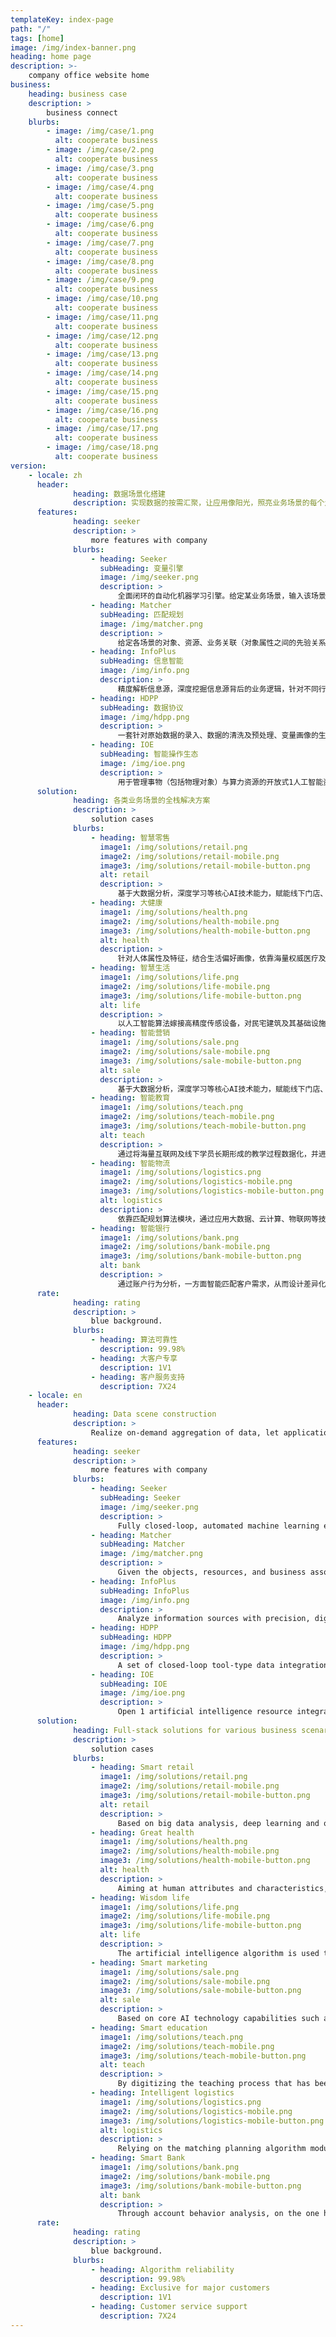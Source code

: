 ```yaml
---
templateKey: index-page
path: "/"
tags: [home]
image: /img/index-banner.png
heading: home page
description: >-
    company office website home
business:
    heading: business case
    description: >
        business connect
    blurbs:
        - image: /img/case/1.png
          alt: cooperate business
        - image: /img/case/2.png
          alt: cooperate business
        - image: /img/case/3.png
          alt: cooperate business
        - image: /img/case/4.png
          alt: cooperate business
        - image: /img/case/5.png
          alt: cooperate business
        - image: /img/case/6.png
          alt: cooperate business
        - image: /img/case/7.png
          alt: cooperate business
        - image: /img/case/8.png
          alt: cooperate business
        - image: /img/case/9.png
          alt: cooperate business
        - image: /img/case/10.png
          alt: cooperate business
        - image: /img/case/11.png
          alt: cooperate business
        - image: /img/case/12.png
          alt: cooperate business
        - image: /img/case/13.png
          alt: cooperate business
        - image: /img/case/14.png
          alt: cooperate business
        - image: /img/case/15.png
          alt: cooperate business
        - image: /img/case/16.png
          alt: cooperate business
        - image: /img/case/17.png
          alt: cooperate business
        - image: /img/case/18.png
          alt: cooperate business
version:
    - locale: zh
      header:
              heading: 数据场景化搭建
              description: 实现数据的按需汇聚，让应用像阳光，照亮业务场景的每个角落
      features:
              heading: seeker
              description: >
                  more features with company
              blurbs:
                  - heading: Seeker
                    subHeading: 变量引擎
                    image: /img/seeker.png
                    description: >
                        全面闭环的自动化机器学习引擎。给定某业务场景，输入该场景各个变量的历史数据，变量引擎即能根据历史数据进行自主学习，挖掘出深层次的场景知识，形成变量之间的关联图谱。依托关联图谱，客户可对部分变量进行赋值，图谱便可对未被赋值的变量进行实时预测，实现渗透式的场景数据/变量深度挖掘。
                  - heading: Matcher
                    subHeading: 匹配规划
                    image: /img/matcher.png
                    description: >
                        给定各场景的对象、资源、业务关联（对象属性之间的先验关系或约束条件），针对自定义的目标函数（结合各对象的属性得出的经验评估值，用来评估对问题的匹配规划方案的优劣），在满足业务关联的条件下，求出使得目标函数最优化的匹配规划方案。主要分为：匹配、分配、规划三大环节。
                  - heading: InfoPlus
                    subHeading: 信息智能
                    image: /img/info.png
                    description: >
                        精度解析信息源，深度挖掘信息源背后的业务逻辑，针对不同行业的信息（文本、语音、图像）处理业务，推出支持自主养成、迭代的零门槛自动化信息源处理平台。由客户提供训练样本，InfoPlus平台将依托自主研发的NLP算法，推衍归纳“字面”及“字面背后”的业务逻辑，与变量引擎相辅相成，生成信息逻辑图谱。
                  - heading: HDPP
                    subHeading: 数据协议
                    image: /img/hdpp.png
                    description: >
                        一套针对原始数据的录入、数据的清洗及预处理、变量画像的生成及整合、与变量引擎无缝对接，等四大环节的闭环工具型数据整合平台。专门针对智能化应用研发，支持多人同步数据录入，全程监控数据及变量的统计学特征以及其对算法训练过程的影响因素，从原始数据的获取，到量化模型的完备，全程闭环，为广大智能化应用开发者提供最简洁、最高效、最规范的数据工具。
                  - heading: IOE
                    subHeading: 智能操作生态
                    image: /img/ioe.png
                    description: >
                        用于管理事物（包括物理对象）与算力资源的开放式1人工智能资源整合平台。可嫁接各类实体及传感设备，借助核心算法平台，开发者可自主研发各类面向事物的智能化应用，设计诸如家居、餐饮、仓储、能源、健康、环保、医疗、自动化等应用场景。让AI塑造生活，让万物以更聪明、更透彻的方式互联，为即将爆发的智能产业提供强健的闭环生态。
      solution:
              heading: 各类业务场景的全栈解决方案
              description: >
                  solution cases
              blurbs:
                  - heading: 智慧零售
                    image1: /img/solutions/retail.png
                    image2: /img/solutions/retail-mobile.png
                    image3: /img/solutions/retail-mobile-button.png
                    alt: retail
                    description: >
                        基于大数据分析，深度学习等核心AI技术能力，赋能线下门店、商场、超市、品牌商等各类零售业。助力会员管理、货流分析、商品结算、货品陈列稽查、物流库存分配方案、客户画像、供货方渠道及广告精准投放等业务场景升级，形成智能化闭环商业模块，提升资金效率降低人力物力财力三重运作成本。
                  - heading: 大健康
                    image1: /img/solutions/health.png
                    image2: /img/solutions/health-mobile.png
                    image3: /img/solutions/health-mobile-button.png
                    alt: health
                    description: >
                        针对人体属性及特征，结合生活偏好画像，依靠海量权威医疗及营养学方面的文献构建健康知识图谱，对每个人的健康进行全周期的全面监护。包括结合人体症状进行智能诊断、根据生活现状生成智能食谱、嫁接权威人体属性采集设备以实现生理状况的全方位预测与解析。
                  - heading: 智慧生活
                    image1: /img/solutions/life.png
                    image2: /img/solutions/life-mobile.png
                    image3: /img/solutions/life-mobile-button.png
                    alt: life
                    description: >
                        以人工智能算法嫁接高精度传感设备，对民宅建筑及其基础设施进行全面的信息化，营造闭环的智能化应用生态。能够针对智能拾取、资源整合及分配、安防监控、行为捕捉跟踪、住户画像生成、生活模式优化等环节赋予高性能的人工智能算力支持。
                  - heading: 智能营销
                    image1: /img/solutions/sale.png
                    image2: /img/solutions/sale-mobile.png
                    image3: /img/solutions/sale-mobile-button.png
                    alt: sale
                    description: >
                        基于大数据分析，深度学习等核心AI技术能力，赋能线下门店、商超、MALL、品牌商各类零售业态，助力会员管理、客流分析、商品结算、货品陈列稽查、物流库存分析、客户画像及广告精准投放等业务场景升级，提升商业效率。
                  - heading: 智能教育
                    image1: /img/solutions/teach.png
                    image2: /img/solutions/teach-mobile.png
                    image3: /img/solutions/teach-mobile-button.png
                    alt: teach
                    description: >
                        通过将海量互联网及线下学员长期形成的教学过程数据化，并进行机器挖掘，得到包括自动批改、拍照识别、语音授课等在内的专业化定制化教育模式和教学内容。同时开发线下智慧校园，提供校园安全、课堂表现等重要板块的线下AI+应用。
                  - heading: 智能物流
                    image1: /img/solutions/logistics.png
                    image2: /img/solutions/logistics-mobile.png
                    image3: /img/solutions/logistics-mobile-button.png
                    alt: logistics
                    description: >
                        依靠匹配规划算法模块，通过应用大数据、云计算、物联网等技术对物流要素进行数字化，结合运筹学及深度学习算法，对物流方面问题如寻找货物与运货载体及其运货渠道的最优匹配方案进行深层次挖掘。支持自定义匹配规划问题的建模及目标函数搭建。
                  - heading: 智能银行
                    image1: /img/solutions/bank.png
                    image2: /img/solutions/bank-mobile.png
                    image3: /img/solutions/bank-mobile-button.png
                    alt: bank
                    description: >
                        通过账户行为分析，一方面智能匹配客户需求，从而设计差异化精准营销；另一方面利用大数据预测用户风险，评估信用等级，基于AI反洗钱反诈骗算法构建完整的反欺诈体系。
      rate:
              heading: rating
              description: >
                  blue background.
              blurbs:
                  - heading: 算法可靠性
                    description: 99.98%
                  - heading: 大客户专享
                    description: 1V1
                  - heading: 客户服务支持
                    description: 7X24
    - locale: en
      header:
              heading: Data scene construction
              description: >
                  Realize on-demand aggregation of data, let applications like sunlight, illuminate every corner of the business scene
      features:
              heading: seeker
              description: >
                  more features with company
              blurbs:
                  - heading: Seeker
                    subHeading: Seeker
                    image: /img/seeker.png
                    description: >
                        Fully closed-loop, automated machine learning engine. Given a certain business scenario, input the historical data of each variable of the scenario, and the variable engine can learn autonomously based on the historical data, dig out deep scene knowledge, and form a correlation map between the variables. Relying on the correlation map, customers can assign values to some variables, and the map can make real-time prediction of variables that have not been assigned values to achieve penetration of scene data / variable depth mining.
                  - heading: Matcher
                    subHeading: Matcher
                    image: /img/matcher.png
                    description: >
                        Given the objects, resources, and business associations (a priori relationships or constraints between object attributes) of each scenario, a custom objective function (combined with the empirical evaluation value obtained from the attributes of each object) is used to evaluate the problem (Pros and cons of matching planning schemes), under the condition of satisfying business associations, find a matching planning scheme that optimizes the objective function. It is mainly divided into three major links: matching, distribution and planning.
                  - heading: InfoPlus
                    subHeading: InfoPlus
                    image: /img/info.png
                    description: >
                        Analyze information sources with precision, dig deep into the business logic behind the information sources, and launch a zero-threshold automated information source processing platform that supports independent development and iteration for the information (text, voice, image) processing business of different industries. The training samples are provided by customers. The InfoPlus platform will rely on the independently developed NLP algorithm to derive the "literal" and "literal behind" business logic, and complement the variable engine to generate an information logic map.
                  - heading: HDPP
                    subHeading: HDPP
                    image: /img/hdpp.png
                    description: >
                        A set of closed-loop tool-type data integration platforms for the input of raw data, data cleaning and preprocessing, generation and integration of variable portraits, and seamless integration with the variable engine. It is specially developed for intelligent applications, supports multi-person simultaneous data entry, monitors the statistical characteristics of data and variables throughout the process, and its influencing factors on the algorithm training process, from the acquisition of raw data to the completion of quantitative models, and the entire process is closed-loop. Intelligent application developers provide the most concise, efficient, and standardized data tools.
                  - heading: IOE
                    subHeading: IOE
                    image: /img/ioe.png
                    description: >
                        Open 1 artificial intelligence resource integration platform for managing things (including physical objects) and computing resources. It can be used to graft various types of entities and sensing devices. With the help of the core algorithm platform, developers can independently develop various types of intelligent applications for things, and design applications such as home furnishings, restaurants, storage, energy, health, environmental protection, medical treatment, and automation. Let AI shape life, let everything be connected in a smarter and more thorough way, and provide a robust closed-loop ecology for the upcoming intelligent industry.
      solution:
              heading: Full-stack solutions for various business scenarios
              description: >
                  solution cases
              blurbs:
                  - heading: Smart retail
                    image1: /img/solutions/retail.png
                    image2: /img/solutions/retail-mobile.png
                    image3: /img/solutions/retail-mobile-button.png
                    alt: retail
                    description: >
                        Based on big data analysis, deep learning and other core AI technology capabilities, it empowers various retail industries such as offline stores, shopping malls, supermarkets, and brands. Assist member management, cargo flow analysis, commodity settlement, product display audit, logistics inventory allocation plan, customer portrait, supplier channel and accurate advertising and other business scenarios to upgrade, form an intelligent closed-loop business module, improve capital efficiency, reduce manpower, material and financial resources Triple operating costs.
                  - heading: Great health
                    image1: /img/solutions/health.png
                    image2: /img/solutions/health-mobile.png
                    image3: /img/solutions/health-mobile-button.png
                    alt: health
                    description: >
                        Aiming at human attributes and characteristics, combined with life preference portraits, relying on a large number of authoritative medical and nutritional literature to build a health knowledge map, and comprehensively monitor everyone's health throughout the cycle. Including intelligent diagnosis based on human symptoms, generating intelligent recipes according to the current status of life, and grafting authoritative human attribute collection equipment to achieve comprehensive prediction and analysis of physiological conditions.
                  - heading: Wisdom life
                    image1: /img/solutions/life.png
                    image2: /img/solutions/life-mobile.png
                    image3: /img/solutions/life-mobile-button.png
                    alt: life
                    description: >
                        The artificial intelligence algorithm is used to graft high-precision sensor equipment to comprehensively informatize the residential building and its infrastructure to create a closed-loop intelligent application ecology. It can provide high-performance artificial intelligence computing support for intelligent pickup, resource integration and allocation, security monitoring, behavior capture and tracking, household portrait generation, and optimization of living modes.
                  - heading: Smart marketing
                    image1: /img/solutions/sale.png
                    image2: /img/solutions/sale-mobile.png
                    image3: /img/solutions/sale-mobile-button.png
                    alt: sale
                    description: >
                        Based on core AI technology capabilities such as big data analysis and deep learning, it empowers various retail formats of offline stores, supermarkets, malls, and brands, and assists member management, customer flow analysis, commodity settlement, goods display inspection, logistics inventory analysis, customers Business scenarios such as accurate portrait and advertisement placement are upgraded to improve business efficiency.
                  - heading: Smart education
                    image1: /img/solutions/teach.png
                    image2: /img/solutions/teach-mobile.png
                    image3: /img/solutions/teach-mobile-button.png
                    alt: teach
                    description: >
                        By digitizing the teaching process that has been formed by a large number of Internet and offline students for a long time, and carrying out machine mining, we have obtained professional and customized educational models and teaching contents including automatic correction, photo recognition, and voice teaching. At the same time, we will develop offline smart campuses to provide offline AI + applications in important areas such as campus security and classroom performance.
                  - heading: Intelligent logistics
                    image1: /img/solutions/logistics.png
                    image2: /img/solutions/logistics-mobile.png
                    image3: /img/solutions/logistics-mobile-button.png
                    alt: logistics
                    description: >
                        Relying on the matching planning algorithm module, by applying big data, cloud computing, Internet of Things and other technologies to digitize logistics elements, combined with operations research and deep learning algorithms, for logistics issues such as finding the best cargo and shipping carriers and their shipping channels Optimal matching schemes carry out deep mining. Supports modeling and objective function building for custom matching planning problems.
                  - heading: Smart Bank
                    image1: /img/solutions/bank.png
                    image2: /img/solutions/bank-mobile.png
                    image3: /img/solutions/bank-mobile-button.png
                    alt: bank
                    description: >
                        Through account behavior analysis, on the one hand, it intelligently matches customer needs to design differentiated and accurate marketing; on the other hand, it uses big data to predict user risks, evaluate credit ratings, and build a complete anti-fraud system based on AI anti-money laundering and anti-fraud algorithms.
      rate:
              heading: rating
              description: >
                  blue background.
              blurbs:
                  - heading: Algorithm reliability
                    description: 99.98%
                  - heading: Exclusive for major customers
                    description: 1V1
                  - heading: Customer service support
                    description: 7X24
---
```

